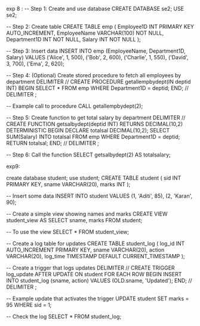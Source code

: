 exp 8 :
-- Step 1: Create and use database
CREATE DATABASE se2;
USE se2;

-- Step 2: Create table
CREATE TABLE emp (
    Employee1D INT PRIMARY KEY AUTO_INCREMENT,
    EmployeeName VARCHAR(100) NOT NULL,
    Department1D INT NOT NULL,
    Salary INT NOT NULL
);

-- Step 3: Insert data
INSERT INTO emp (EmployeeName, Department1D, Salary) VALUES
('Alice', 1, 500),
('Bob', 2, 600),
('Charlie', 1, 550),
('David', 3, 700),
('Ema', 2, 620);

-- Step 4: (Optional) Create stored procedure to fetch all employees by department
DELIMITER //
CREATE PROCEDURE getallempbydept(IN deptid INT)
BEGIN
    SELECT * FROM emp WHERE Department1D = deptid;
END;
//
DELIMITER ;

-- Example call to procedure
CALL getallempbydept(2);

-- Step 5: Create function to get total salary by department
DELIMITER //
CREATE FUNCTION getsalbydept(deptid INT) RETURNS DECIMAL(10,2)
DETERMINISTIC
BEGIN
    DECLARE totalsal DECIMAL(10,2);
    SELECT SUM(Salary) INTO totalsal
    FROM emp
    WHERE Department1D = deptid;
    RETURN totalsal;
END;
//
DELIMITER ;

-- Step 6: Call the function
SELECT getsalbydept(2) AS totalsalary;







exp9:

create database student;
use student;
CREATE TABLE student (
  sid INT PRIMARY KEY,
  sname VARCHAR(20),
  marks INT
);

-- Insert some data
INSERT INTO student VALUES
(1, 'Aditi', 85),
(2, 'Karan', 90);

-- Create a simple view showing names and marks
CREATE VIEW student_view AS
SELECT sname, marks FROM student;

-- To use the view
SELECT * FROM student_view;





-- Create a log table for updates
CREATE TABLE student_log (
  log_id INT AUTO_INCREMENT PRIMARY KEY,
  sname VARCHAR(20),
  action VARCHAR(20),
  log_time TIMESTAMP DEFAULT CURRENT_TIMESTAMP
);

-- Create a trigger that logs updates
DELIMITER //
CREATE TRIGGER log_update
AFTER UPDATE ON student
FOR EACH ROW
BEGIN
  INSERT INTO student_log (sname, action)
  VALUES (OLD.sname, 'Updated');
END;
//
DELIMITER ;

-- Example update that activates the trigger
UPDATE student SET marks = 95 WHERE sid = 1;

-- Check the log
SELECT * FROM student_log;





